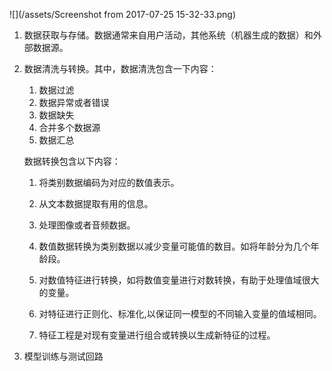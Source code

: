 ![](/assets/Screenshot from 2017-07-25 15-32-33.png)

1. 数据获取与存储。数据通常来自用户活动，其他系统（机器生成的数据）和外部数据源。
2. 数据清洗与转换。其中，数据清洗包含一下内容：  
   1. 数据过滤  
   2. 数据异常或者错误  
   3. 数据缺失  
   4. 合并多个数据源  
   5. 数据汇总

   数据转换包含以下内容：

   1. 将类别数据编码为对应的数值表示。

   2. 从文本数据提取有用的信息。

   3. 处理图像或者音频数据。

   4. 数值数据转换为类别数据以减少变量可能值的数目。如将年龄分为几个年龄段。

   5. 对数值特征进行转换，如将数值变量进行对数转换，有助于处理值域很大的变量。

   6. 对特征进行正则化、标准化,以保证同一模型的不同输入变量的值域相同。

   7. 特征工程是对现有变量进行组合或转换以生成新特征的过程。

3. 模型训练与测试回路



